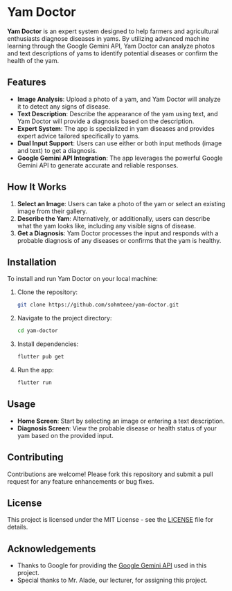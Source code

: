 # Yam Doctor

**Yam Doctor** is an expert system designed to help farmers and agricultural enthusiasts diagnose diseases in yams. By utilizing advanced machine learning through the Google Gemini API, Yam Doctor can analyze photos and text descriptions of yams to identify potential diseases or confirm the health of the yam.

## Features

- **Image Analysis**: Upload a photo of a yam, and Yam Doctor will analyze it to detect any signs of disease.
- **Text Description**: Describe the appearance of the yam using text, and Yam Doctor will provide a diagnosis based on the description.
- **Expert System**: The app is specialized in yam diseases and provides expert advice tailored specifically to yams.
- **Dual Input Support**: Users can use either or both input methods (image and text) to get a diagnosis.
- **Google Gemini API Integration**: The app leverages the powerful Google Gemini API to generate accurate and reliable responses.

## How It Works

1. **Select an Image**: Users can take a photo of the yam or select an existing image from their gallery.
2. **Describe the Yam**: Alternatively, or additionally, users can describe what the yam looks like, including any visible signs of disease.
3. **Get a Diagnosis**: Yam Doctor processes the input and responds with a probable diagnosis of any diseases or confirms that the yam is healthy.

## Installation

To install and run Yam Doctor on your local machine:

1. Clone the repository:
    ```bash
    git clone https://github.com/sohmteee/yam-doctor.git
    ```
2. Navigate to the project directory:
    ```bash
    cd yam-doctor
    ```
3. Install dependencies:
    ```bash
    flutter pub get
    ```
4. Run the app:
    ```bash
    flutter run
    ```

## Usage

- **Home Screen**: Start by selecting an image or entering a text description.
- **Diagnosis Screen**: View the probable disease or health status of your yam based on the provided input.

## Contributing

Contributions are welcome! Please fork this repository and submit a pull request for any feature enhancements or bug fixes.

## License

This project is licensed under the MIT License - see the [LICENSE](LICENSE) file for details.

## Acknowledgements

- Thanks to Google for providing the [Google Gemini API](https://cloud.google.com/gemini) used in this project.
- Special thanks to Mr. Alade, our lecturer, for assigning this project.

